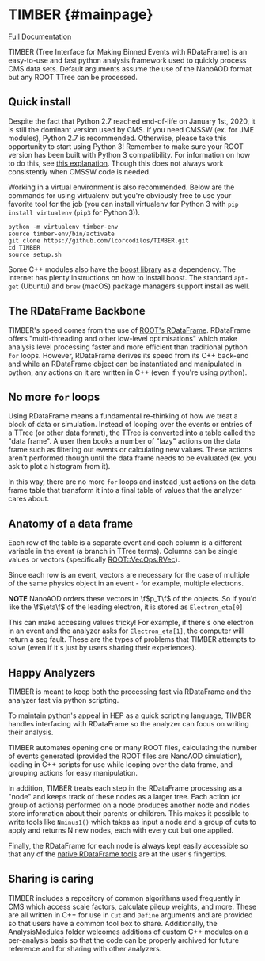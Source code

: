 # TIMBER {#mainpage}
[Full Documentation](https://lcorcodilos.github.io/TIMBER/)

TIMBER (Tree Interface for Making Binned Events with RDataFrame) is an easy-to-use and fast python analysis framework used to quickly process CMS data sets. 
Default arguments assume the use of the NanoAOD format but any ROOT TTree can be processed.

## Quick install
Despite the fact that Python 2.7 reached end-of-life on January 1st, 2020, it is still the dominant
version used by CMS. If you need CMSSW (ex. for JME modules), Python 2.7 is recommended. Otherwise,
please take this opportunity to start using Python 3! Remember to make sure your 
ROOT version has been built with Python 3 compatibility. For information on how to do this, see
[this explanation](doxysetup/Python3.md). Though this does not always work consistently when CMSSW code is needed.

Working in a virtual environment is also recommended. Below are the commands for using virtualenv but
you're obviously free to use your favorite tool for the job (you can install virtualenv for Python 3 with 
`pip install virtualenv` (`pip3` for Python 3)).

```
python -m virtualenv timber-env
source timber-env/bin/activate
git clone https://github.com/lcorcodilos/TIMBER.git
cd TIMBER
source setup.sh
```

Some C++ modules also have the [boost library](https://www.boost.org/) as a dependency.
The internet has plenty instructions on how to install boost. The standard `apt-get`
(Ubuntu) and `brew` (macOS) package managers support install as well.

## The RDataFrame Backbone
TIMBER's speed comes from the use of 
[ROOT's RDataFrame](https://root.cern/doc/master/classROOT_1_1RDataFrame.html). 
RDataFrame offers "multi-threading and other low-level optimisations" which make analysis level
processing faster and more efficient than traditional python `for` loops. However,
RDataFrame derives its speed from its C++ back-end and while an RDataFrame object can be instantiated
and manipulated in python, any actions on it are written in C++ (even if you're using python).

## No more `for` loops
Using RDataFrame means a fundamental re-thinking of how we treat a block of data or simulation.
Instead of looping over the events or entries of a TTree (or other data format), the TTree is
converted into a table called the "data frame". A user then books a number of "lazy" actions on 
the data frame such as filtering out events or calculating new values. These actions aren't performed
though until the data frame needs to be evaluated (ex. you ask to plot a histogram from it). 

In this way, there are no more `for` loops and instead just actions on the data frame table that 
transform it into a final table of values that the analyzer cares about. 

## Anatomy of a data frame
Each row of the table is a separate event and each
column is a different variable in the event (a branch in TTree terms). Columns can be single values or
vectors (specifically [ROOT::VecOps:RVec](https://root.cern.ch/doc/v614/classROOT_1_1VecOps_1_1RVec.html)).

Since each row is an event, vectors are necessary for the case of multiple of the same physics object in 
an event - for example, multiple electrons. 

**NOTE** NanoAOD orders these vectors in \f$p_T\f$ of the objects. So if you'd like the \f$\eta\f$ of the leading electron, it is stored as `Electron_eta[0]`

This can make accessing values tricky! For example, if there's one electron in an event and the analyzer asks for `Electron_eta[1]`, the computer will return a seg fault. These are the types of problems that TIMBER attempts to solve (even if it's just by users sharing their experiences).

## Happy Analyzers
TIMBER is meant to keep both the processing fast via RDataFrame and the analyzer fast via python scripting.

To maintain python's appeal in HEP as a quick scripting language, TIMBER handles
interfacing with RDataFrame so the analyzer can focus on writing their analysis.

TIMBER automates opening one or many ROOT files, calculating the number of events generated 
(provided the ROOT files are NanoAOD simulation), loading in C++ scripts for use while looping over
the data frame, and grouping actions for easy manipulation.

In addition, TIMBER treats each step in the RDataFrame processing as a "node" and keeps track of these nodes as a larger tree. 
Each action (or group of actions) performed on a node produces another node and nodes store information about their parents or children. This makes it possible to write tools like `Nminus1()` which takes as input a node and a group of cuts to apply and returns N new nodes, each with every cut but one applied.

Finally, the RDataFrame for each node is always kept easily accessible so that any of the [native RDataFrame tools](https://root.cern/doc/master/classROOT_1_1RDataFrame.html) are at the user's fingertips.

## Sharing is caring
TIMBER includes a repository of common algorithms used frequently in CMS 
which access scale factors, calculate pileup weights, and more. These are all written 
in C++ for use in `Cut` and `Define` arguments and are provided so that users have a common tool box to share. 
Additionally, the AnalysisModules folder welcomes additions of custom C++ modules on a 
per-analysis basis so that the code can be properly archived for future reference and for sharing
with other analyzers.